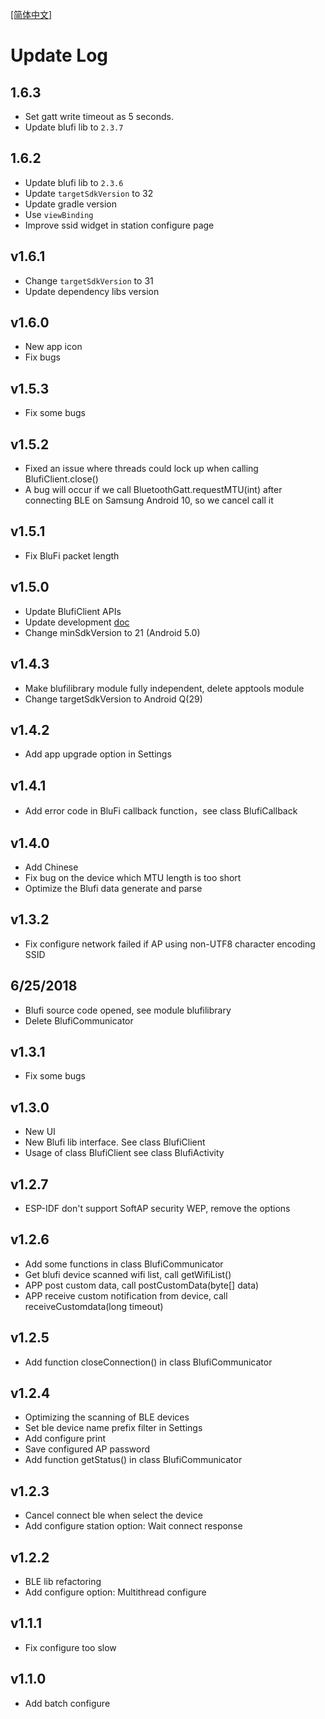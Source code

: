[[简体中文]](updatelog-zh-rCN.md)

# Update Log

## 1.6.3
- Set gatt write timeout as 5 seconds.
- Update blufi lib to `2.3.7`

## 1.6.2
- Update blufi lib to `2.3.6`
- Update `targetSdkVersion` to 32
- Update gradle version
- Use `viewBinding`
- Improve ssid widget in station configure page

## v1.6.1
- Change `targetSdkVersion` to 31
- Update dependency libs version

## v1.6.0
- New app icon
- Fix bugs

## v1.5.3
- Fix some bugs

## v1.5.2
- Fixed an issue where threads could lock up when calling BlufiClient.close()
- A bug will occur if we call BluetoothGatt.requestMTU(int) after connecting BLE on Samsung Android 10, so we cancel call it

## v1.5.1
- Fix BluFi packet length

## v1.5.0
- Update BlufiClient APIs
- Update development [doc](../doc)
- Change minSdkVersion to 21 (Android 5.0)

## v1.4.3
- Make blufilibrary module fully independent, delete apptools module
- Change targetSdkVersion to Android Q(29)

## v1.4.2
- Add app upgrade option in Settings

## v1.4.1
- Add error code in BluFi callback function，see class BlufiCallback

## v1.4.0
- Add Chinese
- Fix bug on the device which MTU length is too short
- Optimize the Blufi data generate and parse

## v1.3.2
- Fix configure network failed if AP using non-UTF8 character encoding SSID

## 6/25/2018
- Blufi source code opened, see module blufilibrary
- Delete BlufiCommunicator

## v1.3.1
- Fix some bugs

## v1.3.0
- New UI
- New Blufi lib interface. See class BlufiClient
- Usage of class BlufiClient see class BlufiActivity

## v1.2.7
- ESP-IDF don't support SoftAP security WEP, remove the options

## v1.2.6
- Add some functions in class BlufiCommunicator
- Get blufi device scanned wifi list, call getWifiList()
- APP post custom data, call postCustomData(byte[] data)
- APP receive custom notification from device, call receiveCustomdata(long timeout)

## v1.2.5
- Add function closeConnection() in class BlufiCommunicator

## v1.2.4
- Optimizing the scanning of BLE devices
- Set ble device name prefix filter in Settings
- Add configure print
- Save configured AP password
- Add function getStatus() in class BlufiCommunicator

## v1.2.3
- Cancel connect ble when select the device
- Add configure station option: Wait connect response

## v1.2.2
- BLE lib refactoring
- Add configure option: Multithread configure

## v1.1.1
- Fix configure too slow

## v1.1.0
- Add batch configure

